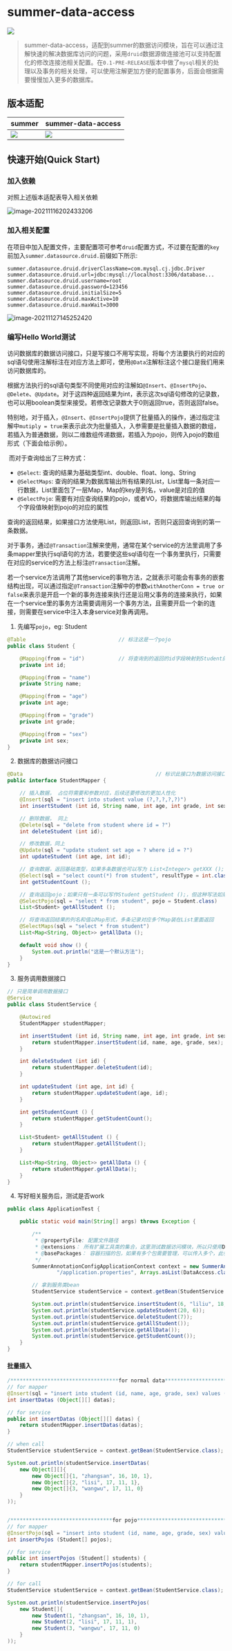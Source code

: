 # summer-data-access

[![](https://img.shields.io/badge/pre--release-v0.1-red)](https://github.com/vfdxvffd/summer-data-access/releases/tag/v0.1)

> ​		summer-data-access，适配到summer的数据访问模块，旨在可以通过注解快速的解决数据库访问的问题，采用`druid`数据源做连接池可以支持配置化的修改连接池相关配置。在`0.1-PRE-RELEASE`版本中做了`mysql`相关的处理以及事务的相关处理，可以使用注解更加方便的配置事务，后面会根据需要慢慢加入更多的数据库。



## 版本适配

| summer                                                       | summer-data-access                                           |
| ------------------------------------------------------------ | ------------------------------------------------------------ |
| [![](https://img.shields.io/badge/Release-v1.2-important)](https://github.com/vfdxvffd/Summer/releases/tag/v1.2) | [![](https://img.shields.io/badge/pre--release-v0.1-red)](https://github.com/vfdxvffd/summer-data-access/releases/tag/v0.1) |

## 快速开始(Quick Start)

### 加入依赖

对照上述版本适配表导入相关依赖

![image-20211116202433206](img/image-20211116202433206.png)



### 加入相关配置

在项目中加入配置文件，主要配置项可参考`druid`配置方式，不过要在配置的`key`前加入`summer.datasource.druid.`前缀如下所示:

```properties
summer.datasource.druid.driverClassName=com.mysql.cj.jdbc.Driver
summer.datasource.druid.url=jdbc:mysql://localhost:3306/database...
summer.datasource.druid.username=root
summer.datasource.druid.password=123456
summer.datasource.druid.initialSize=5
summer.datasource.druid.maxActive=10
summer.datasource.druid.maxWait=3000
```

![image-20211127145252420](img/image-20211127145252420.png)

### 编写Hello World测试

​		访问数据库的数据访问接口，只是写接口不用写实现，将每个方法要执行的对应的sql语句使用注解标注在对应方法上即可，使用`@Data`注解标注这个接口是我们用来访问数据库的。

​		根据方法执行的sql语句类型不同使用对应的注解如`@Insert`、`@InsertPojo`、`@Delete`、`@Update`。对于这四种返回结果为int，表示这次sql语句修改的记录数，也可以用boolean类型来接受。若修改记录数大于0则返回true，否则返回false。

​		特别地，对于插入，`@Insert`、`@InsertPojo`提供了批量插入的操作，通过指定注解中`mutiply = true`来表示此次为批量插入，入参需要是批量插入数据的数组，若插入为普通数据，则以二维数组传递数据，若插入为pojo，则传入pojo的数组形式（下面会给示例）。

​		而对于查询给出了三种方式：

* `@Select`: 查询的结果为基础类型int、double、float、long、String
* `@SelectMaps`: 查询的结果为数据库输出所有结果的List，List里每一条对应一行数据，List里面包了一层Map，Map的key是列名，value是对应的值
* `@SelectPojo`: 需要有对应查询结果的pojo，或者VO，将数据库输出结果的每个字段值映射到pojo的对应的属性

查询的返回结果，如果接口方法使用List，则返回List，否则只返回查询到的第一条数据。

​		对于事务，通过`@Transaction`注解来使用，通常在某个service的方法里调用了多条mapper里执行sql语句的方法，若要使这些sql语句在一个事务里执行，只需要在对应的service的方法上标注`@Transaction`注解。

​		若一个service方法调用了其他service的事物方法，之就表示可能会有事务的嵌套结构出现，可以通过指定`@Transaction`注解中的参数`withAnotherConn = true or false`来表示是开启一个新的事务连接来执行还是沿用父事务的连接来执行，如果在一个service里的事务方法需要调用另一个事务方法，且需要开启一个新的连接，则需要在service中注入本身service对象再调用。



1. 先编写`pojo`，eg: Student

```java
@Table								// 标注这是一个pojo
public class Student {

    @Mapping(from = "id")			// 将查询到的返回的id字段映射到Student的id属性
    private int id;

    @Mapping(from = "name")
    private String name;

    @Mapping(from = "age")
    private int age;

    @Mapping(from = "grade")
    private int grade;

    @Mapping(from = "sex")
    private int sex;
}
```

2. 数据库的数据访问接口

```java
@Data											// 标识此接口为数据访问接口，不需要写实现类
public interface StudentMapper {

    // 插入数据， 占位符需要和参数对应，后续还要修改的更加人性化
    @Insert(sql = "insert into student value (?,?,?,?,?)")
    int insertStudent (int id, String name, int age, int grade, int sex);

    // 删除数据， 同上
    @Delete(sql = "delete from student where id = ?")
    int deleteStudent (int id);

    // 修改数据，同上
    @Update(sql = "update student set age = ? where id = ?")
    int updateStudent (int age, int id);

    // 查询数据，返回基础类型，如果多条数据也可以写为 List<Integer> getXXX ();
    @Select(sql = "select count(*) from student", resultType = int.class)
    int getStudentCount ();

    // 查询返回pojo；如果只有一条可以写作Student getStudent ();，但这种写法如果结果有多条就返回第一条
    @SelectPojo(sql = "select * from student", pojo = Student.class)
    List<Student> getAllStudent ();

    // 将查询返回结果的列名和值以Map形式，多条记录对应多个Map装在List里面返回
    @SelectMaps(sql = "select * from student")
    List<Map<String, Object>> getAllData ();

    default void show () {
        System.out.println("这是一个默认方法");
    }
}
```

3. 服务调用数据接口

```java
// 只是简单调用数据接口
@Service
public class StudentService {

    @Autowired
    StudentMapper studentMapper;

    int insertStudent (int id, String name, int age, int grade, int sex) {
        return studentMapper.insertStudent(id, name, age, grade, sex);
    }

    int deleteStudent (int id) {
        return studentMapper.deleteStudent(id);
    }

    int updateStudent (int age, int id) {
        return studentMapper.updateStudent(age, id);
    }

    int getStudentCount () {
        return studentMapper.getStudentCount();
    }

    List<Student> getAllStudent () {
        return studentMapper.getAllStudent();
    }

    List<Map<String, Object>> getAllData () {
        return studentMapper.getAllData();
    }
}
```

4. 写好相关服务后，测试是否work

```java
public class ApplicationTest {

    public static void main(String[] args) throws Exception {

        /**
         * @propertyFile: 配置文件路径
         * @extensions： 所有扩展工具类的集合，这里测试数据访问模块，所以只使用DataAccess类的实例
         * @basePackages： 容器扫描的包，如果有多个包需要管理，可以传入多个，此参数为可变参数 String... basePackages
         */
        SummerAnnotationConfigApplicationContext context = new SummerAnnotationConfigApplicationContext(
                "/application.properties", Arrays.asList(DataAccess.class.newInstance()), "test");

        // 拿到服务类bean
        StudentService studentService = context.getBean(StudentService.class);

        System.out.println(studentService.insertStudent(6, "liliu", 18, 10, 1));
        System.out.println(studentService.updateStudent(20, 6));
        System.out.println(studentService.deleteStudent(7));
        System.out.println(studentService.getAllStudent());
        System.out.println(studentService.getAllData());
        System.out.println(studentService.getStudentCount());
    }
}
```

#### 批量插入

```java
/***********************************for normal data*************************************************/
// for mapper
@Insert(sql = "insert into student (id, name, age, grade, sex) values (?,?,?,?,?)", mutiply = true)
int insertDatas (Object[][] datas);

// for service
public int insertDatas (Object[][] datas) {
    return studentMapper.insertDatas(datas);
}

// when call
StudentService studentService = context.getBean(StudentService.class);	// 拿到服务类bean

System.out.println(studentService.insertDatas(
    new Object[][]{
        new Object[]{1, "zhangsan", 16, 10, 1},
        new Object[]{2, "lisi", 17, 11, 1},
        new Object[]{3, "wangwu", 17, 11, 0}
    }
));


/*********************************for pojo**************************************************************/
// for mapper
@InsertPojo(sql = "insert into student (id, name, age, grade, sex) values (?,?,?,?,?)", mutiply = true, pojo = Student.class)
int insertPojos (Student[] pojos);

// for service
public int insertPojos (Student[] students) {
    return studentMapper.insertPojos(students);
}

// for call
StudentService studentService = context.getBean(StudentService.class);

System.out.println(studentService.insertPojos(
    new Student[]{
        new Student(1, "zhangsan", 16, 10, 1),
        new Student(2, "lisi", 17, 11, 1),
        new Student(3, "wangwu", 17, 11, 0)
    }
));
```

